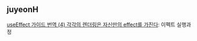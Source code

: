 <h2>juyeonH</h2><a href="https://www.notion.so/study66/A-Complete-Guide-to-useEffect-e4d7d28d98f442ddb3352e643140aea0#078b1ad015704b66beb51163be493888">useEffect 가이드 번역 (4) 각각의 렌더링은 자신만의 effect를 가진다</a>: 이펙트 실행과정